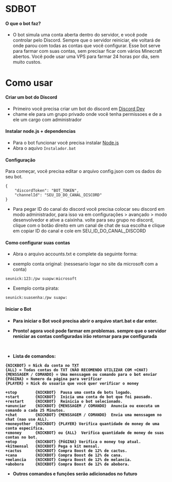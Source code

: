 # SDBOT

<h4> O que o bot faz? </h4>

- O bot simula uma conta aberta dentro do servidor, e você pode controlar pelo Discord. Sempre que o servidor reiniciar, ele voltará de onde parou com todas as contas que você configurar. Esse bot serve para farmar com suas contas, sem precisar ficar com vários Minecraft abertos. Você pode usar uma VPS para farmar 24 horas por dia, sem muito custos.

 # Como usar
<h4>Criar um bot do Discord</h4>

- Primeiro você precisa criar um bot do discord em <a href="https://discord.com/developers/applications">Discord Dev</a>
- chame ele para um grupo privado onde você tenha permissoes e de a ele um cargo com administrador

<h4>Instalar node.js + dependencias</h4>

- Para o bot funcionar você precisa instalar <a href="https://nodejs.org/en">Node.js</a>
- Abra o aquivo ```Instalador.bat```

<h4>Configuração</h4>
Para começar, você precisa editar o arquivo config.json com os dados do seu bot.
<p>

```
{
    "discordToken": "BOT_TOKEN",
    "channelId": "SEU_ID_DO_CANAL_DISCORD"
}
```

- Para pegar ID do canal do discord você precisa colocar seu discord em modo administrador, para isso va em configurações > avançado > modo desenvolvedor e ative a caixinha.
volte para seu grupo no discord, clique com o botão direito em um canal de chat de sua escolha e clique em copiar ID do canal e cole em SEU_ID_DO_CANAL_DISCORD

<h4>Como configurar suas contas</h4>

- Abra o arquivo accounts.txt e complete da seguinte forma:

- exemplo conta original: (nessesario logar no site da microsoft com a conta)

```
seunick:123:/pw suapw:microsoft
```

- Exemplo conta pirata:

```
seunick:suasenha:/pw suapw:
```

<h4>Iniciar o Bot <h4>

- Para iniciar o Bot você precisa abrir o arquivo start.bat e dar enter.

- Pronto! agora você pode farmar em problemas. sempre que o servidor reniciar as contas configuradas irão retornar para pw configurada

</br>


- Lista de comandos:

```
{NICKBOT} = Nick da conta no TXT
{ALL} = Todas contas do TXT (NÃO RECOMENDO UTILIZAR COM +CHAT)
{MENSSAGEM / COMANDO} = Uma menssagem ou comando para o bot enviar
{PÁGINA} = Numero da página para verificar
{PLAYER} = Nick do usuario que você quer verificar o money

+stop        {NICKBOT}  Pausa uma conta de bots logado.
+start       {NICKBOT}  Inicia uma conta de bot que foi pausado.
+restart     {NICKBOT}  Reinicia o bot selecionado.
+anunciar    {NICKBOT} {MENSSAGEM / COMANDO}  Anuncia ou executa um comando a cada 25 Minutos.
+chat        {NICKBOT} {MENSSAGEM / COMANDO}  Envia uma menssagem no chat (nao use ALL).
+moneyother  {NICKBOT} {PLAYER} Verifica quantidade de money de uma conta especifica.
+xmoney      {NICKBOT} ou {ALL}  Verifica quantidade de money de suas contas no bot.
+mtop        {NICKBOT} {PÁGINA} Verifica o money top atual.
+kitmensal   {NICKBOT} Pega o kit mensal.
+cactus      {NICKBOT} Compra Boost de 12% de cactus.
+cana        {NICKBOT} Compra Boost de 12% de cana.
+melancia    {NICKBOT} Compra Boost de 12% de melancia.
+abobora     {NICKBOT} Compra Boost de 12% de abobora.
```

- Outros comandos e funções serão adicionados no futuro
